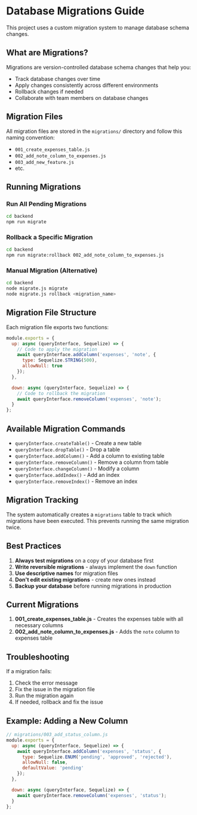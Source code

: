 # Database Migrations Guide

This project uses a custom migration system to manage database schema changes.

## What are Migrations?

Migrations are version-controlled database schema changes that help you:
- Track database changes over time
- Apply changes consistently across different environments
- Rollback changes if needed
- Collaborate with team members on database changes

## Migration Files

All migration files are stored in the `migrations/` directory and follow this naming convention:
- `001_create_expenses_table.js`
- `002_add_note_column_to_expenses.js`
- `003_add_new_feature.js`
- etc.

## Running Migrations

### Run All Pending Migrations
```bash
cd backend
npm run migrate
```

### Rollback a Specific Migration
```bash
cd backend
npm run migrate:rollback 002_add_note_column_to_expenses.js
```

### Manual Migration (Alternative)
```bash
cd backend
node migrate.js migrate
node migrate.js rollback <migration_name>
```

## Migration File Structure

Each migration file exports two functions:

```javascript
module.exports = {
  up: async (queryInterface, Sequelize) => {
    // Code to apply the migration
    await queryInterface.addColumn('expenses', 'note', {
      type: Sequelize.STRING(500),
      allowNull: true
    });
  },

  down: async (queryInterface, Sequelize) => {
    // Code to rollback the migration
    await queryInterface.removeColumn('expenses', 'note');
  }
};
```

## Available Migration Commands

- `queryInterface.createTable()` - Create a new table
- `queryInterface.dropTable()` - Drop a table
- `queryInterface.addColumn()` - Add a column to existing table
- `queryInterface.removeColumn()` - Remove a column from table
- `queryInterface.changeColumn()` - Modify a column
- `queryInterface.addIndex()` - Add an index
- `queryInterface.removeIndex()` - Remove an index

## Migration Tracking

The system automatically creates a `migrations` table to track which migrations have been executed. This prevents running the same migration twice.

## Best Practices

1. **Always test migrations** on a copy of your database first
2. **Write reversible migrations** - always implement the `down` function
3. **Use descriptive names** for migration files
4. **Don't edit existing migrations** - create new ones instead
5. **Backup your database** before running migrations in production

## Current Migrations

1. **001_create_expenses_table.js** - Creates the expenses table with all necessary columns
2. **002_add_note_column_to_expenses.js** - Adds the `note` column to expenses table

## Troubleshooting

If a migration fails:
1. Check the error message
2. Fix the issue in the migration file
3. Run the migration again
4. If needed, rollback and fix the issue

## Example: Adding a New Column

```javascript
// migrations/003_add_status_column.js
module.exports = {
  up: async (queryInterface, Sequelize) => {
    await queryInterface.addColumn('expenses', 'status', {
      type: Sequelize.ENUM('pending', 'approved', 'rejected'),
      allowNull: false,
      defaultValue: 'pending'
    });
  },

  down: async (queryInterface, Sequelize) => {
    await queryInterface.removeColumn('expenses', 'status');
  }
};
```
